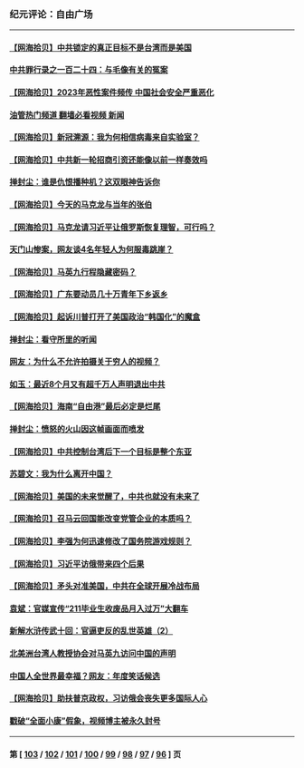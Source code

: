 ### 纪元评论：自由广场
---
#### [【网海拾贝】中共锁定的真正目标不是台湾而是美国](../../pages/nsc993/n13974122.md?04170330) 
#### [中共罪行录之一百二十四：与毛像有关的冤案](../../pages/nsc993/n13974119.md?04170330) 
#### [【网海拾贝】2023年恶性案件频传 中国社会安全严重恶化](../../pages/nsc993/n13973502.md?04170330) 
#### [油管热门频道 翻墙必看视频 新闻](ok?04170330)
#### [【网海拾贝】新冠溯源：我为何相信病毒来自实验室？](../../pages/nsc993/n13970728.md?04170330) 
#### [【网海拾贝】中共新一轮招商引资还能像以前一样奏效吗](../../pages/nsc993/n13969682.md?04170330) 
#### [掸封尘：谁是仇恨播种机？这双眼神告诉你](../../pages/nsc993/n13969159.md?04170330) 
#### [【网海拾贝】今天的马克龙与当年的张伯](../../pages/nsc993/n13968976.md?04170330) 
#### [【网海拾贝】马克龙请习近平让俄罗斯恢复理智，可行吗？](../../pages/nsc993/n13968089.md?04170330) 
#### [天门山惨案，网友谈4名年轻人为何服毒跳崖？](../../pages/nsc993/n13967998.md?04170330) 
#### [【网海拾贝】马英九行程隐藏密码？](../../pages/nsc993/n13967296.md?04170330) 
#### [【网海拾贝】广东要动员几十万青年下乡返乡](../../pages/nsc993/n13966396.md?04170330) 
#### [【网海拾贝】起诉川普打开了美国政治“韩国化”的魔盒](../../pages/nsc993/n13965044.md?04170330) 
#### [掸封尘：看守所里的听闻](../../pages/nsc993/n13965394.md?04170330) 
#### [网友：为什么不允许拍摄关于穷人的视频？](../../pages/nsc993/n13965029.md?04170330) 
#### [如玉：最近8个月又有超千万人声明退出中共](../../pages/nsc993/n13964356.md?04170330) 
#### [【网海拾贝】海南“自由港”最后必定是烂尾](../../pages/nsc993/n13964321.md?04170330) 
#### [掸封尘：愤怒的火山因这帧画面而喷发](../../pages/nsc993/n13963996.md?04170330) 
#### [【网海拾贝】中共控制台湾后下一个目标是整个东亚](../../pages/nsc993/n13963705.md?04170330) 
#### [苏碧文：我为什么离开中国？](../../pages/nsc993/n13963387.md?04170330) 
#### [【网海拾贝】美国的未来觉醒了，中共也就没有未来了](../../pages/nsc993/n13962555.md?04170330) 
#### [【网海拾贝】召马云回国能改变党管企业的本质吗？](../../pages/nsc993/n13961561.md?04170330) 
#### [【网海拾贝】李强为何迅速修改了国务院游戏规则？](../../pages/nsc993/n13960597.md?04170330) 
#### [【网海拾贝】习近平访俄带来四个后果](../../pages/nsc993/n13959598.md?04170330) 
#### [【网海拾贝】矛头对准美国，中共在全球开展冷战布局](../../pages/nsc993/n13958396.md?04170330) 
#### [袁斌：官媒宣传“211毕业生收废品月入过万”大翻车](../../pages/nsc993/n13958389.md?04170330) 
#### [新解水浒传武十回：官逼吏反的乱世英雄（2）](../../pages/nsc993/n13954942.md?04170330) 
#### [北美洲台湾人教授协会对马英九访问中国的声明](../../pages/nsc993/n13956010.md?04170330) 
#### [中国人全世界最幸福？网友：年度笑话候选](../../pages/nsc993/n13955004.md?04170330) 
#### [【网海拾贝】助扶普京政权，习访俄会丧失更多国际人心](../../pages/nsc993/n13955002.md?04170330) 
#### [戳破“全面小康”假象，视频博主被永久封号](../../pages/nsc993/n13953714.md?04170330) 

---
#### 第 [ [103](./103.md?04170330) / [102](./102.md?04170330) / [101](./101.md?04170330) / [100](./100.md?04170330) / [99](./99.md?04170330) / [98](./98.md?04170330) / [97](./97.md?04170330) / [96](./96.md?04170330) ] 页
